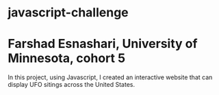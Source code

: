 # javascript-challenge
# Farshad Esnashari, University of Minnesota, cohort 5
In this project, using Javascript, I created an interactive website that can display UFO sitings across the United States.
